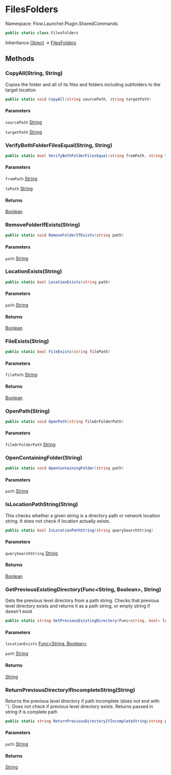# FilesFolders

Namespace: Flow.Launcher.Plugin.SharedCommands



```csharp
public static class FilesFolders
```

Inheritance [Object](https://docs.microsoft.com/en-us/dotnet/api/system.object) → [FilesFolders](./flow.launcher.plugin.sharedcommands.filesfolders.md)

## Methods

### **CopyAll(String, String)**

Copies the folder and all of its files and folders 
 including subfolders to the target location

```csharp
public static void CopyAll(string sourcePath, string targetPath)
```

#### Parameters

`sourcePath` [String](https://docs.microsoft.com/en-us/dotnet/api/system.string)<br>

`targetPath` [String](https://docs.microsoft.com/en-us/dotnet/api/system.string)<br>

### **VerifyBothFolderFilesEqual(String, String)**



```csharp
public static bool VerifyBothFolderFilesEqual(string fromPath, string toPath)
```

#### Parameters

`fromPath` [String](https://docs.microsoft.com/en-us/dotnet/api/system.string)<br>

`toPath` [String](https://docs.microsoft.com/en-us/dotnet/api/system.string)<br>

#### Returns

[Boolean](https://docs.microsoft.com/en-us/dotnet/api/system.boolean)<br>

### **RemoveFolderIfExists(String)**



```csharp
public static void RemoveFolderIfExists(string path)
```

#### Parameters

`path` [String](https://docs.microsoft.com/en-us/dotnet/api/system.string)<br>

### **LocationExists(String)**



```csharp
public static bool LocationExists(string path)
```

#### Parameters

`path` [String](https://docs.microsoft.com/en-us/dotnet/api/system.string)<br>

#### Returns

[Boolean](https://docs.microsoft.com/en-us/dotnet/api/system.boolean)<br>

### **FileExists(String)**



```csharp
public static bool FileExists(string filePath)
```

#### Parameters

`filePath` [String](https://docs.microsoft.com/en-us/dotnet/api/system.string)<br>

#### Returns

[Boolean](https://docs.microsoft.com/en-us/dotnet/api/system.boolean)<br>

### **OpenPath(String)**



```csharp
public static void OpenPath(string fileOrFolderPath)
```

#### Parameters

`fileOrFolderPath` [String](https://docs.microsoft.com/en-us/dotnet/api/system.string)<br>

### **OpenContainingFolder(String)**



```csharp
public static void OpenContainingFolder(string path)
```

#### Parameters

`path` [String](https://docs.microsoft.com/en-us/dotnet/api/system.string)<br>

### **IsLocationPathString(String)**

This checks whether a given string is a directory path or network location string. 
 It does not check if location actually exists.

```csharp
public static bool IsLocationPathString(string querySearchString)
```

#### Parameters

`querySearchString` [String](https://docs.microsoft.com/en-us/dotnet/api/system.string)<br>

#### Returns

[Boolean](https://docs.microsoft.com/en-us/dotnet/api/system.boolean)<br>

### **GetPreviousExistingDirectory(Func&lt;String, Boolean&gt;, String)**

Gets the previous level directory from a path string.
 Checks that previous level directory exists and returns it 
 as a path string, or empty string if doesn't exist

```csharp
public static string GetPreviousExistingDirectory(Func<string, bool> locationExists, string path)
```

#### Parameters

`locationExists` [Func&lt;String, Boolean&gt;](https://docs.microsoft.com/en-us/dotnet/api/system.func-2)<br>

`path` [String](https://docs.microsoft.com/en-us/dotnet/api/system.string)<br>

#### Returns

[String](https://docs.microsoft.com/en-us/dotnet/api/system.string)<br>

### **ReturnPreviousDirectoryIfIncompleteString(String)**

Returns the previous level directory if path incomplete (does not end with '\').
 Does not check if previous level directory exists.
 Returns passed in string if is complete path

```csharp
public static string ReturnPreviousDirectoryIfIncompleteString(string path)
```

#### Parameters

`path` [String](https://docs.microsoft.com/en-us/dotnet/api/system.string)<br>

#### Returns

[String](https://docs.microsoft.com/en-us/dotnet/api/system.string)<br>
